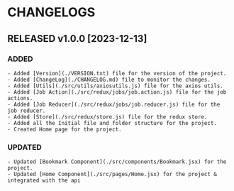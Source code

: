 # CHANGELOGS

## RELEASED v1.0.0 [2023-12-13]

### ADDED

    - Added [Version](./VERSION.txt) file for the version of the project.
    - Added [ChangeLog](./CHANGELOG.md) file to monitor the changes.
    - Added [Utils](./src/utils/axiosutils.js) file for the axios utils.
    - Added [Job Action](./src/redux/jobs/job.action.js) file for the job actions.
    - Added [Job Reducer](./src/redux/jobs/job.reducer.js) file for the job reducer.
    - Added [Store](./src/redux/store.js) file for the redux store.
    - Added all the Initial file and folder structure for the project.
    - Created Home page for the project.

### UPDATED
    - Updated [Bookmark Component](./src/components/Bookmark.jsx) for the project.
    - Updated [Home Component](./src/pages/Home.jsx) for the project & integrated with the api

